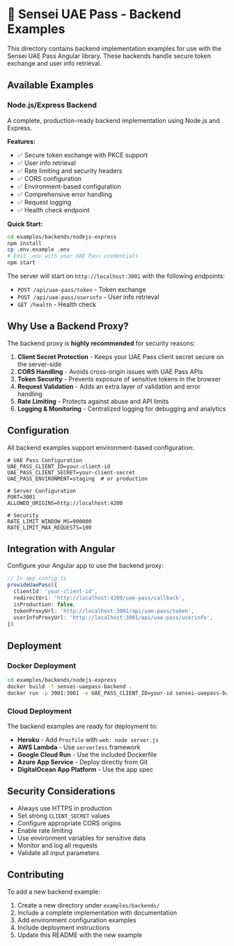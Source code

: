 # 🥋 Sensei UAE Pass - Backend Examples

This directory contains backend implementation examples for use with the Sensei UAE Pass Angular library. These backends handle secure token exchange and user info retrieval.

## Available Examples

### Node.js/Express Backend

A complete, production-ready backend implementation using Node.js and Express.

**Features:**
- ✅ Secure token exchange with PKCE support
- ✅ User info retrieval
- ✅ Rate limiting and security headers
- ✅ CORS configuration
- ✅ Environment-based configuration
- ✅ Comprehensive error handling
- ✅ Request logging
- ✅ Health check endpoint

**Quick Start:**

```bash
cd examples/backends/nodejs-express
npm install
cp .env.example .env
# Edit .env with your UAE Pass credentials
npm start
```

The server will start on `http://localhost:3001` with the following endpoints:

- `POST /api/uae-pass/token` - Token exchange
- `POST /api/uae-pass/userinfo` - User info retrieval  
- `GET /health` - Health check

## Why Use a Backend Proxy?

The backend proxy is **highly recommended** for security reasons:

1. **Client Secret Protection** - Keeps your UAE Pass client secret secure on the server-side
2. **CORS Handling** - Avoids cross-origin issues with UAE Pass APIs
3. **Token Security** - Prevents exposure of sensitive tokens in the browser
4. **Request Validation** - Adds an extra layer of validation and error handling
5. **Rate Limiting** - Protects against abuse and API limits
6. **Logging & Monitoring** - Centralized logging for debugging and analytics

## Configuration

All backend examples support environment-based configuration:

```env
# UAE Pass Configuration
UAE_PASS_CLIENT_ID=your-client-id
UAE_PASS_CLIENT_SECRET=your-client-secret
UAE_PASS_ENVIRONMENT=staging  # or production

# Server Configuration
PORT=3001
ALLOWED_ORIGINS=http://localhost:4200

# Security
RATE_LIMIT_WINDOW_MS=900000
RATE_LIMIT_MAX_REQUESTS=100
```

## Integration with Angular

Configure your Angular app to use the backend proxy:

```typescript
// In app.config.ts
provideUaePass({
  clientId: 'your-client-id',
  redirectUri: 'http://localhost:4200/uae-pass/callback',
  isProduction: false,
  tokenProxyUrl: 'http://localhost:3001/api/uae-pass/token',
  userInfoProxyUrl: 'http://localhost:3001/api/uae-pass/userinfo',
})
```

## Deployment

### Docker Deployment

```bash
cd examples/backends/nodejs-express
docker build -t sensei-uaepass-backend .
docker run -p 3001:3001 -e UAE_PASS_CLIENT_ID=your-id sensei-uaepass-backend
```

### Cloud Deployment

The backend examples are ready for deployment to:

- **Heroku** - Add `Procfile` with `web: node server.js`
- **AWS Lambda** - Use `serverless` framework
- **Google Cloud Run** - Use the included Dockerfile
- **Azure App Service** - Deploy directly from Git
- **DigitalOcean App Platform** - Use the app spec

## Security Considerations

- Always use HTTPS in production
- Set strong `CLIENT_SECRET` values
- Configure appropriate CORS origins
- Enable rate limiting
- Use environment variables for sensitive data
- Monitor and log all requests
- Validate all input parameters

## Contributing

To add a new backend example:

1. Create a new directory under `examples/backends/`
2. Include a complete implementation with documentation
3. Add environment configuration examples
4. Include deployment instructions
5. Update this README with the new example
